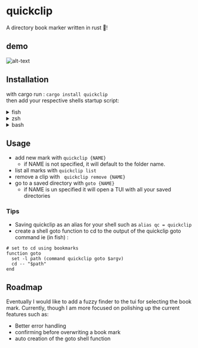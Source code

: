 # quickclip
A directory book marker written in rust 🦀!  
## demo  
![alt-text](https://github.com/bobby-palmer/quickclip/blob/main/demo.gif&raw=true)
## Installation
with cargo run : `cargo install quickclip`  
then add your respective shells startup script:
<details closed>
  <summary>fish</summary>
  <br>
  add `quickclip init fish | source` to your config file.  
  this is usually in fish.config  
</details>
<details closed>
  <summary>zsh</summary>
  <br>
  add `eval "$(quickclip init zsh)"` to your config file.  
  this is usually in .zshrc  
</details>
<details closed>
  <summary>bash</summary>
  <br>
  add `eval "$(quickclip init bash)"` to your config file.  
  this is usually in .bashrc  
</details>  

## Usage
- add new mark with `quickclip {NAME}`
  - if NAME is not specified, it will default to the folder name.  
- list all marks with `quickclip list`  
- remove a clip with ` quickclip remove {NAME}`
- go to a saved directory with `goto {NAME}`
  - if NAME is un specified it will open a TUI with all your saved directories  
### Tips
- Saving quickclip as an alias for your shell such as `alias qc = quickclip`
- create a shell goto function to cd to the output of the quickclip goto command
ie (in fish) :
```
# set to cd using bookmarks
function goto
  set -l path (command quickclip goto $argv)
  cd -- "$path"
end

```
## Roadmap
Eventually I would like to add a fuzzy finder to the tui for selecting the book mark. 
Currently, though I am more focused on polishing up the current features such as:
- Better error handling
- confirming before overwriting a book mark
- auto creation of the goto shell function
